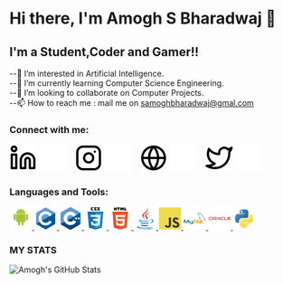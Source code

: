# Hi there, I'm Amogh S Bharadwaj 👋 

## I'm a Student,Coder and Gamer!!
--👀 I’m interested in Artificial Intelligence.<br/>
--🌱 I’m currently learning Computer Science Engineering.<br/>
--💞️ I’m looking to collaborate on Computer Projects.<br/>
--📫 How to reach me : mail me on samoghbharadwaj@gmal.com<br/>

### Connect with me:

[![website](./img/linkedin-light.svg)](https://www.linkedin.com/in/amogh-b-47a878192#gh-light-mode-only)
[![website](./img/linkedin-dark.svg)](https://www.linkedin.com/in/amogh-b-47a878192#gh-dark-mode-only)
&nbsp;&nbsp;
[![website](./img/instagram-light.svg)](https://instagram.com/_babayaga16#gh-light-mode-only)
[![website](./img/instagram-dark.svg)](https://instagram.com/_babayaga16#gh-dark-mode-only)
&nbsp;&nbsp;
[![website](./img/globe-light.svg)](https://google.com#gh-light-mode-only)
[![website](./img/globe-dark.svg)](https://google.com#gh-dark-mode-only)
&nbsp;&nbsp;
[![website](./img/twitter-light.svg)](https://twitter.com/AmoghSBharadwaj#gh-light-mode-only)
[![website](./img/twitter-dark.svg)](https://twitter.com/AmoghSBharadwaj#gh-dark-mode-only)

### Languages and Tools:

<p align="left"> <a href="https://developer.android.com" target="_blank" rel="noreferrer"> <img src="https://raw.githubusercontent.com/devicons/devicon/master/icons/android/android-original-wordmark.svg" alt="android" width="40" height="40"/> </a> <a href="https://www.cprogramming.com/" target="_blank" rel="noreferrer"> <img src="https://raw.githubusercontent.com/devicons/devicon/master/icons/c/c-original.svg" alt="c" width="40" height="40"/> </a> <a href="https://www.w3schools.com/cpp/" target="_blank" rel="noreferrer"> <img src="https://raw.githubusercontent.com/devicons/devicon/master/icons/cplusplus/cplusplus-original.svg" alt="cplusplus" width="40" height="40"/> </a> <a href="https://www.w3schools.com/css/" target="_blank" rel="noreferrer"> <img src="https://raw.githubusercontent.com/devicons/devicon/master/icons/css3/css3-original-wordmark.svg" alt="css3" width="40" height="40"/> </a> <a href="https://www.w3.org/html/" target="_blank" rel="noreferrer"> <img src="https://raw.githubusercontent.com/devicons/devicon/master/icons/html5/html5-original-wordmark.svg" alt="html5" width="40" height="40"/> </a> <a href="https://www.java.com" target="_blank" rel="noreferrer"> <img src="https://raw.githubusercontent.com/devicons/devicon/master/icons/java/java-original.svg" alt="java" width="40" height="40"/> </a> <a href="https://developer.mozilla.org/en-US/docs/Web/JavaScript" target="_blank" rel="noreferrer"> <img src="https://raw.githubusercontent.com/devicons/devicon/master/icons/javascript/javascript-original.svg" alt="javascript" width="40" height="40"/> </a> <a href="https://www.mysql.com/" target="_blank" rel="noreferrer"> <img src="https://raw.githubusercontent.com/devicons/devicon/master/icons/mysql/mysql-original-wordmark.svg" alt="mysql" width="40" height="40"/> </a> <a href="https://www.oracle.com/" target="_blank" rel="noreferrer"> <img src="https://raw.githubusercontent.com/devicons/devicon/master/icons/oracle/oracle-original.svg" alt="oracle" width="40" height="40"/> </a> <a href="https://www.python.org" target="_blank" rel="noreferrer"> <img src="https://raw.githubusercontent.com/devicons/devicon/master/icons/python/python-original.svg" alt="python" width="40" height="40"/> </a> </p>

### MY STATS

  <img align="left" alt="Amogh's GitHub Stats" src="https://github-readme-stats.vercel.app/api?username=amoghsbharadwaj&show_icons=true&hide_border=false&title_color=ff652f&icon_color=FFE400&bg_color=09131B&text_color=ffffff&border_color=0c1a25" />



[twitter]: https://twitter.com/AmoghSBharadwaj
[instagram]: https://instagram.com/_babayaga16
[linkedin]: https://www.linkedin.com/in/amogh-b-47a878192
[webdevplaylist]: https://www.youtube.com
[jsplaylist]: https://www.youtube.com
[cssplaylist]: https://www.youtube.com
[reactplaylist]: https://www.youtube.com
